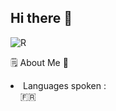 ## Hi there 👋

![R](https://github.com/0x074b/0x074b/assets/83349783/fcb84070-4e1a-4897-8f6e-169b6b98febe)  

🗒️ About Me 💬
<li>Languages spoken :</li>
&nbsp;&nbsp;&nbsp;&nbsp;🇫🇷
<!--
- 🔭 I’m currently working on ...
- 🌱 I’m currently learning ...
- 👯 I’m looking to collaborate on ...
- 🤔 I’m looking for help with ...
- 💬 Ask me about ...
- 📫 How to reach me: ...
- 😄 Pronouns: ...
- ⚡ Fun fact: ...
-->
